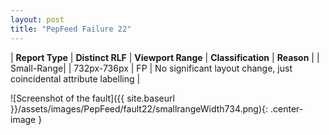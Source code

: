 ```yaml
---
layout: post
title: "PepFeed Failure 22"
---
```

| **Report Type** | **Distinct RLF** | **Viewport Range** | **Classification** | **Reason** |
| Small-Range|  | 732px-736px | FP | No significant layout change, just coincidental attribute labelling | 

![Screenshot of the fault]({{ site.baseurl }}/assets/images/PepFeed/fault22/smallrangeWidth734.png){: .center-image }